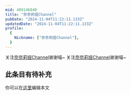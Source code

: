```yaml
---
mid: 489146840
title: "奈奈莉娅Channel"
pubDate: "2024-11-04T11:22:11.133Z"
updatedDate: "2024-11-04T11:22:11.133Z"
profile:
  {
    Nickname: ["奈奈莉娅Channel"],
  }
---
```


关注[奈奈莉娅Channel](https://space.bilibili.com/489146840)谢谢喵~ 关注[奈奈莉娅Channel](https://space.bilibili.com/489146840)谢谢喵~

## 此条目有待补充
你可以在[这里](https://github.com/Yuhanawa/VTuber.ICU-Content/edit/master/v/奈奈莉娅Channel/index.md)编辑本文

